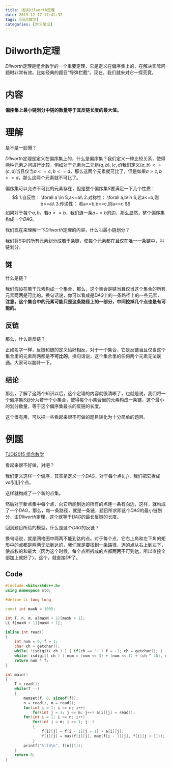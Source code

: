 ```yaml
---
title: 浅谈Dilworth定理
date: 2019-12-17 17:41:37
tags: [组合数学]
categories: [学习笔记]
---
```


# Dilworth定理

$Dilworth$定理是组合数学的一个重要定理，它是定义在偏序集上的，在解决实际问题时非常有效。比如经典的题目“导弹拦截”。现在，我们就来对它一探究竟。

# 内容

**偏序集上最小链划分中链的数量等于其反链长度的最大值。**

<!--more-->

# 理解

是不是一脸懵？

$Dilworth$定理是定义在偏序集上的，什么是偏序集？我们定义一种比较关系，使得两种元素之间进行比较，例如对于元素为二元组$(a,b),(c,d)$我们定义$(a,b)<=(c,d)$当且仅当$a<=c,b<=d$，那么这两个元素就可比了，但是如果$a>c,b<=d$，那么这两个元素就不可比了。

偏序集可以允许不可比的元素存在，但是整个偏序集$S$要满足一下几个性质：
$$
1.自反性： \forall a \in S,a<=a\\
2.对称性： \forall a,b\in S,若a<=b,则b>=a\\
3.传递性： 若a<=b,b<=c,则a<=c
$$
如果对于每个$a,b$，若$a<=b$，我们连一条$a->b$的边，那么显然，整个偏序集构成一个$DAG$。

我们现在来理解一下$Dilworth$定理的内容，什么叫最小链划分？

我们将$S$中的所有元素划分成若干条链，使每个元素都在且仅在唯一一条链中，叫链划分。

## 链

什么是链？

我们假设在若干元素构成一个集合，那么，这个集合是链当且仅当这个集合的所有元素两两是可比的。换句话说，你可以看成是$DAG$上的一条路径上的一些元素，**注意，这个集合中的元素可能只是这条路径上的一部分，中间挖掉几个点也是有可能的。**

## 反链

那么，什么是反链？

正如名字一样，反链和链的定义恰好相反，对于一个集合，它是反链当且仅当这个集合里的元素两两都是**不可比的**。换句话说，这个集合里的任何两个元素无法联通。大家可以脑补一下。

## 结论

那么，了解了这两个知识以后，这个定理的内容就很清晰了，也就是说，我们将一个偏序集$S$划分为若干个小集合，使得每个小集合里的元素构成一条链，这个最小的划分数量，等于这个偏序集最长的反链的长度。

这个很有用，可以把一些看起来很不可做的题目转化为十分简单的题目。

# 例题

[TJOI2015 组合数学](https://www.lydsy.com/JudgeOnline/problem.php?id=3997)

看起来很不好做，对吧？

我们定义这样一个偏序，其实是定义一个$DAG$，对于每个点$(i,j)$，我们把它拆成$val[i][j]$个点。

这样就构成了一个新的点集。

然后对于新点集中每个点，向它所能到达的所有的点连一条有向边，这样，就构成了一个$DAG$，那么，每一条路径，就是一条链，题目所求即这个$DAG$的最小链划分，由$Dilworth$定理，这个就等于$DAG$的最长反链的长度。

回到题目所给的模型，什么是这个$DAG$的反链？

换句话说，就是网格图中两两不能到达的点。对于每个点，它右上角和左下角的矩形中的点都是两两无法到达的，我们就是要找到一条路径，选的点从右上到左下，使点权的和最大（因为这个时候，每个点所拆成的点都两两不可到达，所以直接全部加上就好了）。这个，就直接$DP$了。

## Code

```c++
#include <bits/stdc++.h>
using namespace std;

#define LL long long

const int maxN = 1005;

int T, n, m, a[maxN + 1][maxN + 1];
LL f[maxN + 1][maxN + 1];

inline int read()
{
	int num = 0, f = 1;
	char ch = getchar();
	while( !isdigit( ch ) ) { if(ch == '-') f = -1; ch = getchar(); }
	while( isdigit( ch ) ) num = (num << 3) + (num << 1) + (ch ^ 48), ch = getchar();
	return num * f;
}

int main()
{
	T = read();
	while(T --)
	{
		memset(f, 0, sizeof(f));
		n = read(), m = read();
		for(int i = 1; i <= n; i++)
			for(int j = 1; j <= m; j++) a[i][j] = read();
		for(int i = 1; i <= n; i++)
			for(int j = m; j >= 1; j--)
			{
				f[i][j] = f[i - 1][j + 1] + a[i][j];
				f[i][j] = max(f[i][j], max(f[i - 1][j], f[i][j + 1]));
			}
		printf("%lld\n", f[n][1]);
	}
	return 0;
}
```

